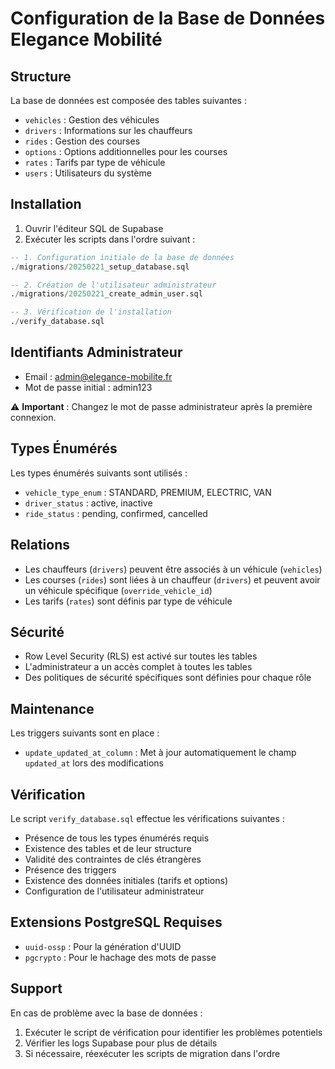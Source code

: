 # Configuration de la Base de Données Elegance Mobilité

## Structure

La base de données est composée des tables suivantes :

- `vehicles` : Gestion des véhicules
- `drivers` : Informations sur les chauffeurs
- `rides` : Gestion des courses
- `options` : Options additionnelles pour les courses
- `rates` : Tarifs par type de véhicule
- `users` : Utilisateurs du système

## Installation

1. Ouvrir l'éditeur SQL de Supabase
2. Exécuter les scripts dans l'ordre suivant :

```sql
-- 1. Configuration initiale de la base de données
./migrations/20250221_setup_database.sql

-- 2. Création de l'utilisateur administrateur
./migrations/20250221_create_admin_user.sql

-- 3. Vérification de l'installation
./verify_database.sql
```

## Identifiants Administrateur

- Email : admin@elegance-mobilite.fr
- Mot de passe initial : admin123

⚠️ **Important** : Changez le mot de passe administrateur après la première connexion.

## Types Énumérés

Les types énumérés suivants sont utilisés :

- `vehicle_type_enum` : STANDARD, PREMIUM, ELECTRIC, VAN
- `driver_status` : active, inactive
- `ride_status` : pending, confirmed, cancelled

## Relations

- Les chauffeurs (`drivers`) peuvent être associés à un véhicule (`vehicles`)
- Les courses (`rides`) sont liées à un chauffeur (`drivers`) et peuvent avoir un véhicule spécifique (`override_vehicle_id`)
- Les tarifs (`rates`) sont définis par type de véhicule

## Sécurité

- Row Level Security (RLS) est activé sur toutes les tables
- L'administrateur a un accès complet à toutes les tables
- Des politiques de sécurité spécifiques sont définies pour chaque rôle

## Maintenance

Les triggers suivants sont en place :

- `update_updated_at_column` : Met à jour automatiquement le champ `updated_at` lors des modifications

## Vérification

Le script `verify_database.sql` effectue les vérifications suivantes :

- Présence de tous les types énumérés requis
- Existence des tables et de leur structure
- Validité des contraintes de clés étrangères
- Présence des triggers
- Existence des données initiales (tarifs et options)
- Configuration de l'utilisateur administrateur

## Extensions PostgreSQL Requises

- `uuid-ossp` : Pour la génération d'UUID
- `pgcrypto` : Pour le hachage des mots de passe

## Support

En cas de problème avec la base de données :

1. Exécuter le script de vérification pour identifier les problèmes potentiels
2. Vérifier les logs Supabase pour plus de détails
3. Si nécessaire, réexécuter les scripts de migration dans l'ordre